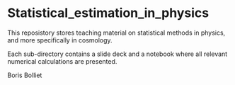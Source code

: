 # Statistical_estimation_in_physics

This reposistory stores teaching material on statistical methods in physics, and more specifically in cosmology. 

Each sub-directory contains a slide deck and a notebook where all relevant numerical calculations are presented. 

Boris Bolliet
